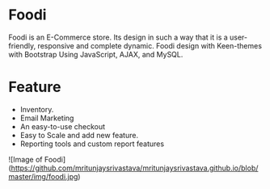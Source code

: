 # Foodi

Foodi is an E-Commerce store. Its design in such a way that it is a user-friendly, responsive and complete dynamic. Foodi design with Keen-themes with Bootstrap Using JavaScript, AJAX, and MySQL.

# Feature
- Inventory.
- Email Marketing
- An easy-to-use checkout
- Easy to Scale and add new feature.
- Reporting tools and custom report features

![Image of Foodi]
(https://github.com/mritunjaysrivastava/mritunjaysrivastava.github.io/blob/master/img/foodi.jpg)
